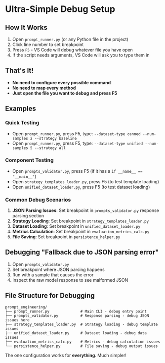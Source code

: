 # Ultra-Simple Debug Setup

## How It Works
1. Open `prompt_runner.py` (or any Python file in the project)
2. Click line number to set breakpoint 
3. Press `F5` - VS Code will debug whatever file you have open
4. If the script needs arguments, VS Code will ask you to type them in

## That's It!
- **No need to configure every possible command**
- **No need to map every method**  
- **Just open the file you want to debug and press F5**

## Examples

### Quick Testing
- Open `prompt_runner.py`, press F5, type: `--dataset-type canned --num-samples 2 --strategy baseline`
- Open `prompt_runner.py`, press F5, type: `--dataset-type unified --num-samples 5 --strategy all`

### Component Testing  
- Open `prompts_validator.py`, press F5 (if it has a `if __name__ == "__main__"`)
- Open `strategy_templates_loader.py`, press F5 (to test template loading)
- Open `unified_dataset_loader.py`, press F5 (to test dataset loading)

### Common Debug Scenarios

1. **JSON Parsing Issues**: Set breakpoint in `prompts_validator.py` response parsing section
2. **Strategy Loading**: Set breakpoint in `strategy_templates_loader.py` 
3. **Dataset Loading**: Set breakpoint in `unified_dataset_loader.py`
4. **Metrics Calculation**: Set breakpoint in `evaluation_metrics_calc.py`
5. **File Saving**: Set breakpoint in `persistence_helper.py`

## Debugging "Fallback due to JSON parsing error"

1. Open `prompts_validator.py`
2. Set breakpoint where JSON parsing happens
3. Run with a sample that causes the error
4. Inspect the raw model response to see malformed JSON

## File Structure for Debugging

```
prompt_engineering/
├── prompt_runner.py              # Main CLI - debug entry point
├── prompts_validator.py          # Response parsing - debug JSON issues here  
├── strategy_templates_loader.py  # Strategy loading - debug template issues
├── unified_dataset_loader.py     # Dataset loading - debug data issues
├── evaluation_metrics_calc.py    # Metrics - debug calculation issues
└── persistence_helper.py         # File saving - debug output issues
```

The one configuration works for **everything**. Much simpler!